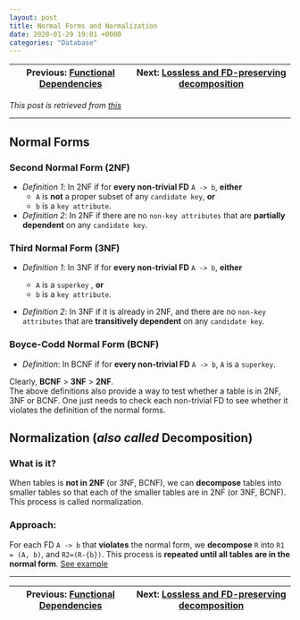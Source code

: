 ```yaml
---
layout: post
title: Normal Forms and Normalization
date: 2020-01-29 19:01 +0000
categories: "Database"
---
```

 

Previous: [Functional Dependencies](link)  | Next: [Lossless and FD-preserving decomposition](https://yadsendew.github.io/database/2020/01/29/lossless-and-fd-preserving-decomposition.html)
---------|----------
_This post is retrieved from [this](http://www.ict.griffith.edu.au/~jw/normalization/assets/Functional%20Dependencies%20and%20Normalization.pdf)_
<hr>

## Normal Forms
### Second Normal Form (2NF)
* _Definition 1_: In 2NF if for **every non-trivial FD** `A -> b`, **either** 
  * `A` is **not** a proper subset of any `candidate key`, **or**
  * `b` is a `key attribute`.
* _Definition 2_: In 2NF if there are no `non-key attributes` that are **partially dependent** on any `candidate key`.

### Third Normal Form (3NF)
* _Definition 1_: In 3NF if for **every non-trivial FD** `A -> b`, **either** 
    * `A` is a `superkey` , **or** 
    * `b` is a `key attribute`.

* _Definition 2_: In 3NF if it is already in 2NF, and there are no `non-key attributes` that are **transitively dependent** on any `candidate key`.

### Boyce-Codd Normal Form (BCNF)
* _Definition_: In BCNF if for **every non-trivial FD** `A -> b`, `A` is a `superkey`.

Clearly, **BCNF** > **3NF** > **2NF**.  
The above definitions also provide a way to test whether a table is in 2NF, 3NF or BCNF. One just needs to check each non-trivial FD to see whether it violates the definition of the normal forms.

## Normalization (_also called_ Decomposition)
### What is it?
When tables is **not in 2NF** (or 3NF, BCNF), we can **decompose** tables into smaller tables so that each of the smaller tables are in 2NF (or 3NF, BCNF). This process is called normalization.
### Approach:
For each FD `A -> b` that **violates** the normal form, we **decompose** `R` into `R1 = (A, b)`, and `R2=(R-{b})`. This process is **repeated until all tables are in the normal form**.  [See example](/assets/img/2020-01-29-20-36-34.png)  

<hr>

Previous: [Functional Dependencies](link) | Next: [Lossless and FD-preserving decomposition](link)
---------|----------